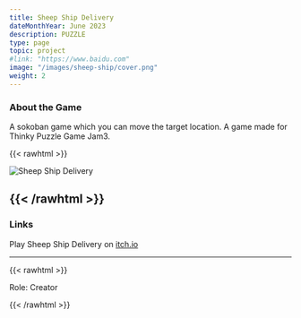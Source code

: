 ```yaml
---
title: Sheep Ship Delivery
dateMonthYear: June 2023
description: PUZZLE
type: page
topic: project
#link: "https://www.baidu.com"
image: "/images/sheep-ship/cover.png"
weight: 2
---
```


### About the Game
A sokoban game which you can move the target location. 
A game made for Thinky Puzzle Game Jam3.

{{< rawhtml >}} 
  <!-- <iframe src="https://youtu.be/AsDYqqC0TIM?si=BXzE8eRmjN-3na8u" width="640" height="360" frameborder="0"
  allowfullscreen="true"> </iframe>   -->
  <img src="/images/sheep-ship/gameplay2.gif" alt="Sheep Ship Delivery">

{{< /rawhtml >}}  
---  

### Links
Play Sheep Ship Delivery on [itch.io](https://lunardust.itch.io/sheep-ship-delivery)

----
{{< rawhtml >}} 
<!-- <span style="color:red"> -->
Role: Creator
<!-- </span> -->
{{< /rawhtml >}}  

